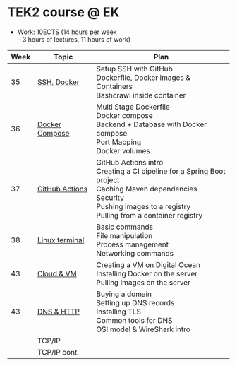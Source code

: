 # TEK2 course @ EK

- Work: 10ECTS (14 hours per week<br/> - 3 hours of lectures, 11 hours of work)

| Week | Topic          | Plan           | 
|------|----------------|----------------|
| 35   | [SSH, Docker](./01-ssh-docker/)    | Setup SSH with GitHub <br/> Dockerfile, Docker images & Containers <br/> Bashcrawl inside container |
| 36   | [Docker Compose](./02-docker-compose/) | Multi Stage Dockerfile <br/> Docker compose <br/> Backend + Database with Docker compose <br/> Port Mapping <br/> Docker volumes |
| 37   | [GitHub Actions](./03-gh-actions/) | GitHub Actions intro <br/> Creating a CI pipeline for a Spring Boot project <br/> Caching Maven dependencies <br/> Security <br/> Pushing images to a registry <br/> Pulling from a container registry |
| 38   | [Linux terminal](./04-linux/) | Basic commands <br/> File manipulation <br/> Process management <br/> Networking commands |
| 43   | [Cloud & VM](./05-cloud/)     | Creating a VM on Digital Ocean <br/> Installing Docker on the server <br/> Pulling images on the server |
| 43   | [DNS & HTTP](./06-dns/)  |  Buying a domain <br/> Setting up DNS records <br/> Installing TLS <br/> Common tools for DNS <br/> OSI model & WireShark intro |
|      | TCP/IP          |                          |
|      | TCP/IP cont. |      |